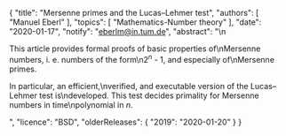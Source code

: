 {
    "title": "Mersenne primes and the Lucas–Lehmer test",
    "authors": [
        "Manuel Eberl"
    ],
    "topics": [
        "Mathematics-Number theory"
    ],
    "date": "2020-01-17",
    "notify": "eberlm@in.tum.de",
    "abstract": "\n<p>This article provides formal proofs of basic properties of\nMersenne numbers, i. e. numbers of the form\n2<sup><em>n</em></sup> - 1, and especially of\nMersenne primes.</p> <p>In particular, an efficient,\nverified, and executable version of the Lucas&ndash;Lehmer test is\ndeveloped. This test decides primality for Mersenne numbers in time\npolynomial in <em>n</em>.</p>",
    "licence": "BSD",
    "olderReleases": {
        "2019": "2020-01-20"
    }
}